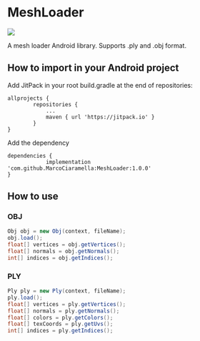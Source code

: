# MeshLoader

[![](https://jitpack.io/v/MarcoCiaramella/MeshLoader.svg)](https://jitpack.io/#MarcoCiaramella/MeshLoader)

A mesh loader Android library. Supports .ply and .obj format.

## How to import in your Android project
Add JitPack in your root build.gradle at the end of repositories:

```
allprojects {
		repositories {
			...
			maven { url 'https://jitpack.io' }
		}
}
```

Add the dependency

```
dependencies {
	        implementation 'com.github.MarcoCiaramella:MeshLoader:1.0.0'
}
```

## How to use

### OBJ

```java
Obj obj = new Obj(context, fileName);
obj.load();
float[] vertices = obj.getVertices();
float[] normals = obj.getNormals();
int[] indices = obj.getIndices();
```

### PLY

```java
Ply ply = new Ply(context, fileName);
ply.load();
float[] vertices = ply.getVertices();
float[] normals = ply.getNormals();
float[] colors = ply.getColors();
float[] texCoords = ply.getUvs();
int[] indices = ply.getIndices();
```
